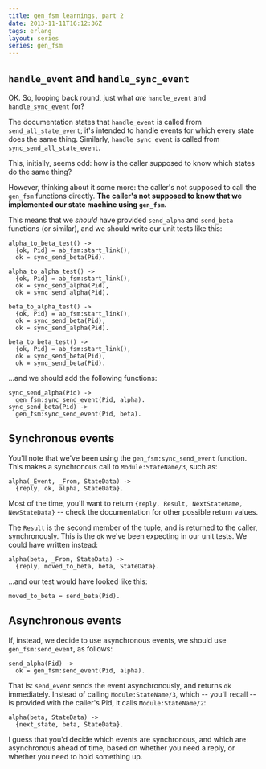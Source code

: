 ```yaml
---
title: gen_fsm learnings, part 2
date: 2013-11-11T16:12:36Z
tags: erlang
layout: series
series: gen_fsm
---
```

## `handle_event` and `handle_sync_event`

OK. So, looping back round, just what _are_ `handle_event` and
`handle_sync_event` for?

The documentation states that `handle_event` is called from
`send_all_state_event`; it's intended to handle events for which every state
does the same thing. Similarly, `handle_sync_event` is called from
`sync_send_all_state_event`.

This, initially, seems odd: how is the caller supposed to know which states do
the same thing?

However, thinking about it some more: the caller's not supposed to call the
`gen_fsm` functions directly. **The caller's not supposed to know that we
implemented our state machine using `gen_fsm`.**

This means that we _should_ have provided `send_alpha` and `send_beta`
functions (or similar), and we should write our unit tests like this:

    alpha_to_beta_test() ->
      {ok, Pid} = ab_fsm:start_link(),
      ok = sync_send_beta(Pid).

    alpha_to_alpha_test() ->
      {ok, Pid} = ab_fsm:start_link(),
      ok = sync_send_alpha(Pid),
      ok = sync_send_alpha(Pid).

    beta_to_alpha_test() ->
      {ok, Pid} = ab_fsm:start_link(),
      ok = sync_send_beta(Pid),
      ok = sync_send_alpha(Pid).

    beta_to_beta_test() ->
      {ok, Pid} = ab_fsm:start_link(),
      ok = sync_send_beta(Pid),
      ok = sync_send_beta(Pid).

...and we should add the following functions:

    sync_send_alpha(Pid) ->
      gen_fsm:sync_send_event(Pid, alpha).
    sync_send_beta(Pid) ->
      gen_fsm:sync_send_event(Pid, beta).

## Synchronous events

You'll note that we've been using the `gen_fsm:sync_send_event` function. This
makes a synchronous call to `Module:StateName/3`, such as:

    alpha(_Event, _From, StateData) ->
      {reply, ok, alpha, StateData}.

Most of the time, you'll want to return `{reply, Result, NextStateName,
NewStateData}` -- check the documentation for other possible
return values.

The `Result` is the second member of the tuple, and is returned to the caller,
synchronously. This is the `ok` we've been expecting in our unit tests. We
could have written instead:

    alpha(beta, _From, StateData) ->
      {reply, moved_to_beta, beta, StateData}.

...and our test would have looked like this:

    moved_to_beta = send_beta(Pid).

## Asynchronous events

If, instead, we decide to use asynchronous events, we should use
`gen_fsm:send_event`, as follows:

    send_alpha(Pid) ->
      ok = gen_fsm:send_event(Pid, alpha).

That is: `send_event` sends the event asynchronously, and returns `ok`
immediately. Instead of calling `Module:StateName/3`, which -- you'll recall --
is provided with the caller's Pid, it calls `Module:StateName/2`:

    alpha(beta, StateData) ->
      {next_state, beta, StateData}.

I guess that you'd decide which events are synchronous, and which are
asynchronous ahead of time, based on whether you need a reply, or whether you
need to hold something up.
